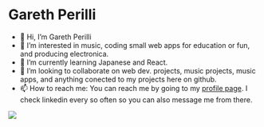 
# Gareth Perilli
- 👋 Hi, I’m Gareth Perilli
- 👀 I’m interested in music, coding small web apps for education or fun, and producing electronica.
- 🌱 I’m currently learning Japanese and React.
- 💞️ I’m looking to collaborate on web dev. projects, music projects, music apps, and anything conected to my projects here on github.
- 📫 How to reach me: You can reach me by going to my [profile page](https://www.gperilli.dev/). I check linkedin every so often so you can also message me from there.




![](https://komarev.com/ghpvc/?username=gperilli&color=green)

<!--
[![Top Langs](https://github-readme-stats.vercel.app/api/top-langs/?username=anuraghazra&langs_count=8)](https://github.com/anuraghazra/github-readme-stats)
-->

<!---
gperilli/gperilli is a ✨ special ✨ repository because its `README.md` (this file) appears on your GitHub profile.
You can click the Preview link to take a look at your changes.
--->

